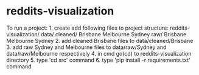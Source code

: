 # reddits-visualization

To run a project:
    1. create add following files to project structure:
        reddits-visualization/
            data/
                cleaned/
                    Brisbane
                    Melbourne
                    Sydney
                raw/
                    Brisbane
                    Melbourne
                    Sydney
    2. add cleaned Brisbane files to data/cleaned/Brisbane
    3. add raw Sydney and Melbourne files to data/raw/Sydney and data/raw/Melbourne respectively
    4. in cmd go(cd) to reddits-visualization directory
    5. type 'cd src' command
    6. type 'pip install -r requirements.txt' command